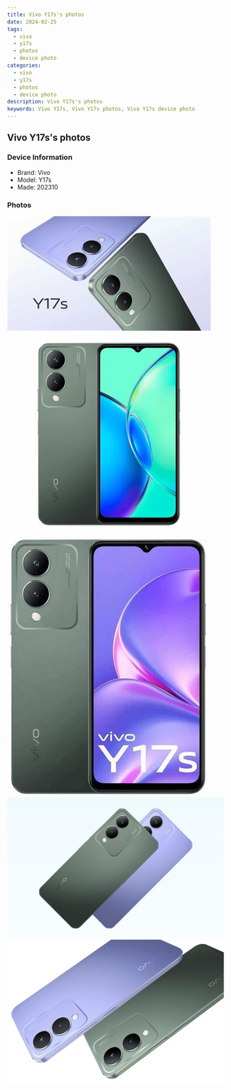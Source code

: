 ```yaml
---
title: Vivo Y17s's photos
date: 2024-02-25
tags: 
  - vivo
  - y17s
  - photos
  - device photo
categories: 
  - vivo
  - y17s
  - photos
  - device photo
description: Vivo Y17s's photos
keywords: Vivo Y17s, Vivo Y17s photos, Vivo Y17s device photo
---
```


## Vivo Y17s's photos

### Device Information

- Brand: Vivo
- Model: Y17s
- Made: 202310

### Photos

![/images/best-assets/devices/vivo/vivo-y17s/1.jpg](/images/best-assets/devices/vivo/vivo-y17s/1.jpg)
![/images/best-assets/devices/vivo/vivo-y17s/2.jpg](/images/best-assets/devices/vivo/vivo-y17s/2.jpg)
![/images/best-assets/devices/vivo/vivo-y17s/3.jpg](/images/best-assets/devices/vivo/vivo-y17s/3.jpg)
![/images/best-assets/devices/vivo/vivo-y17s/4.jpg](/images/best-assets/devices/vivo/vivo-y17s/4.jpg)
![/images/best-assets/devices/vivo/vivo-y17s/5.jpg](/images/best-assets/devices/vivo/vivo-y17s/5.jpg)
